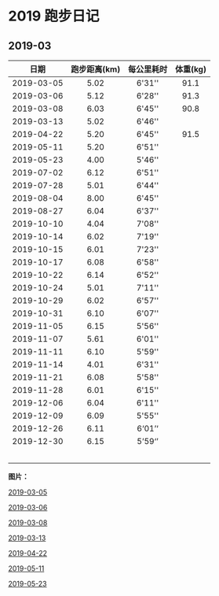 # 2019 跑步日记

## 2019-03

|    日期    | 跑步距离(km) | 每公里耗时 | 体重(kg) |
| :--------: | :----------: | :--------: | :------: |
| 2019-03-05 |     5.02     |   6'31''   |   91.1   |
| 2019-03-06 |     5.12     |   6'28''   |   91.3   |
| 2019-03-08 |     6.03     |   6'45''   |   90.8   |
| 2019-03-13 |     5.02     |   6'46''   |          |
| 2019-04-22 |     5.20     |   6'45''   |   91.5   |
| 2019-05-11 |     5.20     |   6'51''   |          |
| 2019-05-23 |     4.00     |   5'46''   |          |
| 2019-07-02 |     6.12     |   6'51''   |          |
| 2019-07-28 |     5.01     |   6'44''   |          |
| 2019-08-04 |     8.00     |   6'45''   |          |
| 2019-08-27 |     6.04     |   6'37''   |          |
| 2019-10-10 |     4.04     |   7'08''   |          |
| 2019-10-14 |     6.02     |   7'19''   |          |
| 2019-10-15 |     6.01     |   7'23''   |          |
| 2019-10-17 |     6.08     |   6'58''   |          |
| 2019-10-22 |     6.14     |   6'52''   |          |
| 2019-10-24 |     5.01     |   7'11''   |          |
| 2019-10-29 |     6.02     |   6'57''   |          |
| 2019-10-31 |     6.10     |   6'07''   |          |
| 2019-11-05 |     6.15     |   5'56''   |          |
| 2019-11-07 |     5.61     |   6'01''   |          |
| 2019-11-11 |     6.10     |   5'59''   |          |
| 2019-11-14 |     4.01     |   6'31''   |          |
| 2019-11-21 |     6.08     |   5'58''   |          |
| 2019-11-28 |     6.01     |   6'15''   |          |
| 2019-12-06 |     6.04     |   6'11''   |          |
| 2019-12-09 |     6.09     |   5'55''   |          |
| 2019-12-26 |     6.11     |   6‘01’‘   |          |
| 2019-12-30 |     6.15     |   5’59‘’   |          |
|            |              |            |          |
|            |              |            |          |
|            |              |            |          |
|            |              |            |          |
|            |              |            |          |

**图片：**

[2019-03-05](./pictures/run-20190305.png)

[2019-03-06](./pictures/run-20190306.png)

[2019-03-08](./pictures/run-20190308.jpeg)

[2019-03-13](./pictures/run-20190313.jpeg)

[2019-04-22](./pictures/run-20190422.jpeg)

[2019-05-11](./pictures/run-20190511.jpeg)

[2019-05-23](./pictures/run-20190523.jpeg)



